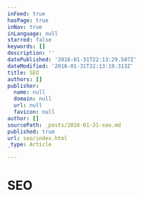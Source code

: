 ```yaml
---
inFeed: true
hasPage: true
inNav: true
inLanguage: null
starred: false
keywords: []
description: ''
datePublished: '2016-01-31T22:13:29.507Z'
dateModified: '2016-01-31T22:13:19.313Z'
title: SEO
authors: []
publisher:
  name: null
  domain: null
  url: null
  favicon: null
author: []
sourcePath: _posts/2016-01-31-seo.md
published: true
url: seo/index.html
_type: Article

---
```

# SEO